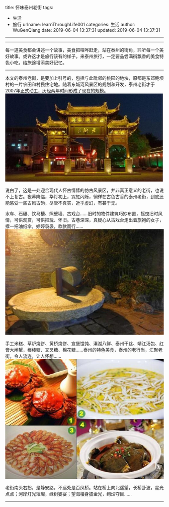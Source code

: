title: 怀味泰州老街
tags:
  - 生活
  - 旅行
urlname: learnThroughLife001
categories: 生活
author: WuGenQiang
date: 2019-06-04 13:37:31
updated: 2019-06-04 13:37:31
---
-----
每一道美食都会讲述一个故事，美食把喧哗赶走，站在泰州的街角，聆听每一个美好故事。或许这才是旅行该有的样子。来泰州旅行，一定要品尝满街飘香的美食特色小吃，给旅途增添美好记忆。

-----
<!--more-->

本文的泰州老街，是要加上引号的，包括与此毗邻的桃园的地块，原都是东郊鲍坝村的一片农田和村民住宅地。随着东城河风景区的规划和开发，泰州老街才于2007年正式动工，历经两年时间形成了现在的规模。
![](https://raw.githubusercontent.com/wugenqiang/PictureBed/master/pictures/20190604135727.jpg)

说白了，这是一处迎合现代人怀古情愫的仿古风景区，并非真正意义的老街，也说不上复古。夜幕降临，华灯初上，霓虹闪烁，徜徉在古色古香的泰州老街，到底还能感受一些古风古韵，尽管不真实，近乎虚幻，有甚于无。

水车、石碾、饮马槽、照壁墙、古戏台……旧时的物件建筑巧妙布置，摇曳旧时风情，可供观赏，可供把玩、怀旧。古巷深深，真疑心从古戏台走出着旗袍的女子，撑一把油纸伞，婷婷袅袅，款款而行……
![](https://raw.githubusercontent.com/wugenqiang/PictureBed/master/pictures/20190604135939.jpg)

手工米糕、草炉烧饼、黄桥烧饼、宣堡馄饨、溱湖八鲜、泰州干丝、靖江汤包、红膏大闸蟹，棒棒糖、叉叉糖、棉花糖……泰州的特色美食，泰州的老行当，汇聚老街，令人流连，让人怀想……
![](https://raw.githubusercontent.com/wugenqiang/PictureBed/master/pictures/20190604140411.jpg)

老街南头右拐，是静安路，不远处是百凤桥。站在桥上向北遥望，长桥卧波，星光点点；河岸灯光璀璨，绿树婆娑；望海楼身披金光，绚烂夺目……

-----

